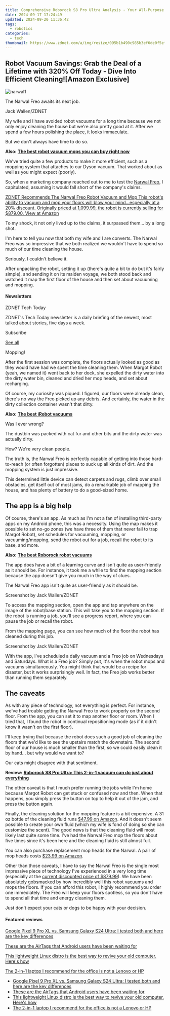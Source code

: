 ```yaml
---
title: Comprehensive Roborock S8 Pro Ultra Analysis - Your All-Purpose Cleaning Solution Explored | TechInsights
date: 2024-09-17 17:24:49
updated: 2024-09-20 11:36:42
tags:
  - robotics
categories:
  - tech
thumbnail: https://www.zdnet.com/a/img/resize/095b1b490c985b3ef6de0f5ef7be0884d71ad447/2023/04/20/708e1d2b-b97a-4f7d-a90f-bba673c5e8e9/roborocks8-pro-ultra-dogs.jpg?width=278&height=156&fit=crop&auto=webp
---
```


## Robot Vacuum Savings: Grab the Deal of a Lifetime with 320% Off Today - Dive Into Efficient Cleaning![Amazon Exclusive]

![narwal1](https://www.zdnet.com/a/img/resize/42c3d9548304fcb80f07ba0db976a0a20e998fd1/2023/08/29/18dfa70c-cb39-4d7c-ad54-91dc6aba528c/narwal1.jpg?auto=webp&width=1280)

The Narwal Freo awaits its next job.

Jack Wallen/ZDNET

My wife and I have avoided robot vacuums for a long time because we not only enjoy cleaning the house but we're also pretty good at it. After we spend a few hours polishing the place, it looks immaculate.

But we don't always have time to do so.

**Also:** [**The best robot vacuum mops you can buy right now**](https://www.zdnet.com/home-and-office/kitchen-household/best-robot-vacuum-mop/)

We've tried quite a few products to make it more efficient, such as a mopping system that attaches to our Dyson vacuum. That worked about as well as you might expect (poorly). 

So, when a marketing company reached out to me to test the [Narwal Freo](https://buy.geni.us/Proxy.ashx?TSID=368250&GR%5FURL=https%3A%2F%2Fwww.amazon.com%2FFreo-Washing-Cleaner-Display-Arcuate-Route%2Fdp%2FB0B4D99WGK%3Ftag%3Dzd-buy-button-20%26ascsubtag%3D%5F%5FCOM%5FCLICK%5FID%5F%5F%7C21a0e4f7-2cf5-487a-a5d5-ea937f641e53%7Cdtp&dtb=1), I capitulated, assuming it would fall short of the company's claims.

[ZDNET Recommends The Narwal Freo Robot Vacuum and Mop This robot's ability to vacuum and mop your floors will blow your mind...especially at a 20% discount. Originally priced at 1,099.99, the robot is currently selling for $879.00. View at Amazon](https://buy.geni.us/Proxy.ashx?TSID=368250&GR%5FURL=https%3A%2F%2Fwww.amazon.com%2FFreo-Washing-Cleaner-Display-Arcuate-Route%2Fdp%2FB0B4D99WGK%3Ftag%3Dzd-buy-button-20%26ascsubtag%3D%5F%5FCOM%5FCLICK%5FID%5F%5F%7C21a0e4f7-2cf5-487a-a5d5-ea937f641e53%7Cdtp&dtb=1)

To my shock, it not only lived up to the claims, it surpassed them… by a long shot.

I'm here to tell you now that both my wife and I are converts. The Narwal Freo was so impressive that we both realized we wouldn't have to spend so much of our time cleaning the house. 

Seriously, I couldn't believe it.

After unpacking the robot, setting it up (there's quite a bit to do but it's fairly simple), and sending it on its maiden voyage, we both stood back and watched it map the first floor of the house and then set about vacuuming and mopping.

#### Newsletters

ZDNET Tech Today

ZDNET's Tech Today newsletter is a daily briefing of the newest, most talked about stories, five days a week.

 Subscribe

[See all](https://www.zdnet.com/newsletters/)

Mopping!

After the first session was complete, the floors actually looked as good as they would have had we spent the time cleaning them. When Margot Robot (yeah, we named it) went back to her dock, she expelled the dirty water into the dirty water bin, cleaned and dried her mop heads, and set about recharging.

Of course, my curiosity was piqued. I figured, our floors were already clean, there's no way the Freo picked up any debris. And certainly, the water in the dirty collection container wasn't that dirty.

**Also:** [**The best iRobot vacuums**](https://www.zdnet.com/home-and-office/best-irobot-vacuum/)

Was I ever wrong? 

The dustbin was packed with cat fur and other bits and the dirty water was actually dirty.

How? We're very clean people.

The truth is, the Narwal Freo is perfectly capable of getting into those hard-to-reach (or often forgotten) places to suck up all kinds of dirt. And the mopping system is just impressive.

This determined little device can detect carpets and rugs, climb over small obstacles, get itself out of most jams, do a remarkable job of mapping the house, and has plenty of battery to do a good-sized home. 

## The app is a big help

Of course, there's an app. As much as I'm not a fan of installing third-party apps on my Android phone, this was a necessity. Using the map makes it possible to set no-go zones (we have three of them that never fail to trap Margot Robot), set schedules for vacuuming, mopping, or vacuuming/mopping, send the robot out for a job, recall the robot to its base, and more. 

**Also:** [**The best Roborock robot vacuums**](https://www.zdnet.com/home-and-office/kitchen-household/best-roborock-robot-vacuum/)

The app does have a bit of a learning curve and isn't quite as user-friendly as it should be. For instance, it took me a while to find the mapping section because the app doesn't give you much in the way of clues.

The Narwal Freo app isn't quite as user-friendly as it should be.

Screenshot by Jack Wallen/ZDNET

To access the mapping section, open the app and tap anywhere on the image of the robot/base station. This will take you to the mapping section. If the robot is running a job, you'll see a progress report, where you can pause the job or recall the robot.

From the mapping page, you can see how much of the floor the robot has cleaned during this job.

Screenshot by Jack Wallen/ZDNET

With the app, I've scheduled a daily vacuum and a Freo job on Wednesdays and Saturdays. What is a Freo job? Simply put, it's when the robot mops and vacuums simultaneously. You might think that would be a recipe for disaster, but it works surprisingly well. In fact, the Freo job works better than running them separately. 

## The caveats

As with any piece of technology, not everything is perfect. For instance, we've had trouble getting the Narwal Freo to work properly on the second floor. From the app, you can set it to map another floor or room. When I tried that, I found the robot in continual repositioning mode (as if it didn't know it wasn't on the first floor). 

I'll keep trying that because the robot does such a good job of cleaning the floors that we'd like to see the upstairs match the downstairs. The second floor of our house is much smaller than the first, so we could easily clean it by hand… but why would we want to?

Our cats might disagree with that sentiment. 

**Review:** [**Roborock S8 Pro Ultra: This 2-in-1 vacuum can do just about everything**](https://www.zdnet.com/home-and-office/kitchen-household/roborock-s8-pro-ultra-review/)

The other caveat is that I much prefer running the jobs while I'm home because Margot Robot can get stuck or confused now and then. When that happens, you simply press the button on top to help it out of the jam, and press the button again. 

Finally, the cleaning solution for the mopping feature is a bit expensive. A 31 oz bottle of the cleaning fluid runs [$47.99 on Amazon](https://buy.geni.us/Proxy.ashx?TSID=368250&GR%5FURL=https%3A%2F%2Fwww.amazon.com%2FNARWAL-Specially-Formulated-Cleaner-Versatile%2Fdp%2FB0BJ1NMXGG%2F%3Ftag%3Dzd-buy-button-20%26ascsubtag%3D%5F%5FCOM%5FCLICK%5FID%5F%5F%7C21a0e4f7-2cf5-487a-a5d5-ea937f641e53%7Cdtp&dtb=1). And it doesn't seem possible to create your own fluid (which my wife is fond of doing so she can customize the scent). The good news is that the cleaning fluid will most likely last quite some time. I've had the Narwal Freo mop the floors about five times since it's been here and the cleaning fluid is still almost full. 

You can also purchase replacement mop heads for the Narwal. A pair of mop heads costs [$23.99 on Amazon](https://buy.geni.us/Proxy.ashx?TSID=368250&GR%5FURL=https%3A%2F%2Fwww.amazon.com%2FNarwal-Cloth-Versatile-Clean-Robot%2Fdp%2FB0BHP21LNG%2F%3Ftag%3Dzd-buy-button-20%26ascsubtag%3D%5F%5FCOM%5FCLICK%5FID%5F%5F%7C21a0e4f7-2cf5-487a-a5d5-ea937f641e53%7Cdtp&dtb=1). 

Other than those caveats, I have to say the Narwal Freo is the single most impressive piece of technology I've experienced in a very long time (especially at the [current discounted price of $879.99](https://buy.geni.us/Proxy.ashx?TSID=368250&GR%5FURL=https%3A%2F%2Fwww.amazon.com%2FFreo-Washing-Cleaner-Display-Arcuate-Route%2Fdp%2FB0B4D99WGK%3Fth%3D1%26tag%3Dzd-buy-button-20%26ascsubtag%3D%5F%5FCOM%5FCLICK%5FID%5F%5F%7C21a0e4f7-2cf5-487a-a5d5-ea937f641e53%7Cdtp&dtb=1)). We have been absolutely gobsmacked by how incredibly well this robot vacuums and mops the floors. If you can afford this robot, I highly recommend you order one immediately. The Freo will keep your floors spotless, so you don't have to spend all that time and energy cleaning them.

Just don't expect your cats or dogs to be happy with your decision. 

#### Featured reviews

[Google Pixel 9 Pro XL vs. Samsung Galaxy S24 Ultra: I tested both and here are the key differences](https://www.zdnet.com/article/google-pixel-9-pro-xl-vs-samsung-galaxy-s24-ultra/ "Google Pixel 9 Pro XL vs. Samsung Galaxy S24 Ultra: I tested both and here are the key differences")

[These are the AirTags that Android users have been waiting for](https://www.zdnet.com/article/these-are-the-airtags-that-android-users-have-been-waiting-for/ "These are the AirTags that Android users have been waiting for")

[This lightweight Linux distro is the best way to revive your old computer. Here's how](https://www.zdnet.com/article/this-lightweight-linux-distro-is-the-best-way-to-revive-your-old-computer-heres-how/ "This lightweight Linux distro is the best way to revive your old computer. Here's how")

[The 2-in-1 laptop I recommend for the office is not a Lenovo or HP](https://www.zdnet.com/article/one-of-the-most-versatile-2-in-1-laptops-ive-tested-is-not-a-lenovo-or-hp/ "The 2-in-1 laptop I recommend for the office is not a Lenovo or HP")

* [Google Pixel 9 Pro XL vs. Samsung Galaxy S24 Ultra: I tested both and here are the key differences](https://www.zdnet.com/article/google-pixel-9-pro-xl-vs-samsung-galaxy-s24-ultra/ "Google Pixel 9 Pro XL vs. Samsung Galaxy S24 Ultra: I tested both and here are the key differences")
* [These are the AirTags that Android users have been waiting for](https://www.zdnet.com/article/these-are-the-airtags-that-android-users-have-been-waiting-for/ "These are the AirTags that Android users have been waiting for")
* [This lightweight Linux distro is the best way to revive your old computer. Here's how](https://www.zdnet.com/article/this-lightweight-linux-distro-is-the-best-way-to-revive-your-old-computer-heres-how/ "This lightweight Linux distro is the best way to revive your old computer. Here's how")
* [The 2-in-1 laptop I recommend for the office is not a Lenovo or HP](https://www.zdnet.com/article/one-of-the-most-versatile-2-in-1-laptops-ive-tested-is-not-a-lenovo-or-hp/ "The 2-in-1 laptop I recommend for the office is not a Lenovo or HP")

<ins class="adsbygoogle"
     style="display:block"
     data-ad-format="autorelaxed"
     data-ad-client="ca-pub-7571918770474297"
     data-ad-slot="1223367746"></ins>



<ins class="adsbygoogle"
     style="display:block"
     data-ad-client="ca-pub-7571918770474297"
     data-ad-slot="8358498916"
     data-ad-format="auto"
     data-full-width-responsive="true"></ins>
